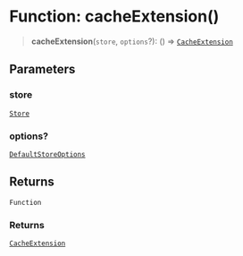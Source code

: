 # Function: cacheExtension()

> **cacheExtension**(`store`, `options`?): () => [`CacheExtension`](../classes/CacheExtension.md)

## Parameters

### store

[`Store`](../classes/Store.md)

### options?

[`DefaultStoreOptions`](../interfaces/DefaultStoreOptions.md)

## Returns

`Function`

### Returns

[`CacheExtension`](../classes/CacheExtension.md)
